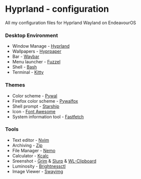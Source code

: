 # Hyprland - configuration
All my configuration files for Hyprland Wayland on EndeavourOS

### Desktop Environment

- Window Manage - [Hyprland](https://wiki.hyprland.org/)
- Wallpapers - [Hyprpaper](https://wiki.hyprland.org/Hypr-Ecosystem/hyprpaper/)
- Bar - [Waybar](https://wiki.archlinux.org/title/Waybar)
- Menu launcher - [Fuzzel](https://archlinux.org/packages/extra/x86_64/fuzzel/)
- Shell - [Bash](https://wiki.archlinux.org/title/Bash)
- Terminal - [Kitty](https://wiki.archlinux.org/title/Kitty)

### Themes

- Color scheme - [Pywal](https://archlinux.org/packages/extra/any/python-pywal/)
- Firefox color scheme - [Pywalfox](https://github.com/Frewacom/pywalfox)
- Shell prompt - [Starship](https://starship.rs/)
- Icon - [Font Awesome](https://archlinux.org/packages/extra/any/ttf-font-awesome/)
- System information tool - [Fastfetch](https://archlinux.org/packages/extra/x86_64/fastfetch/)

### Tools

- Text editor - [Nvim](https://neovim.io/)
- Archiving - [Zip](https://man.archlinux.org/man/zip.1.e)
- File Manager - [Nemo](https://wiki.archlinux.org/title/Nemo)
- Calculator - [Kcalc](https://archlinux.org/packages/extra/x86_64/kcalc/)
- Sreenshot - [Grim](https://archlinux.org/packages/extra/x86_64/grim/) & [Slurp](https://archlinux.org/packages/extra/x86_64/slurp/) & [WL-Clipboard](https://archlinux.org/packages/extra/x86_64/wl-clipboard/)
- Luminosity - [Brightnessctl](https://archlinux.org/packages/extra/x86_64/brightnessctl/)
- Image Viewer - [Swayimg](https://archlinux.org/packages/extra/x86_64/swayimg/)
